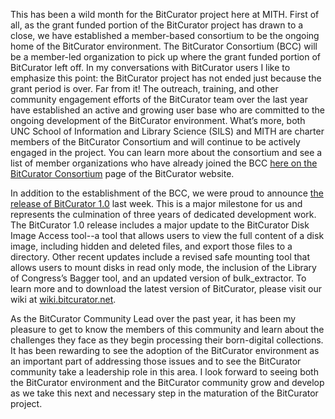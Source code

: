 This has been a wild month for the BitCurator project here at MITH. First of all, as the grant funded portion of the BitCurator project has drawn to a close, we have established a member-based consortium to be the ongoing home of the BitCurator environment. The BitCurator Consortium (BCC) will be a member-led organization to pick up where the grant funded portion of BitCurator left off. In my conversations with BitCurator users I like to emphasize this point: the BitCurator project has not ended just because the grant period is over. Far from it! The outreach, training, and other community engagement efforts of the BitCurator team over the last year have established an active and growing user base who are committed to the ongoing development of the BitCurator environment. What’s more, both UNC School of Information and Library Science (SILS) and MITH are charter members of the BitCurator Consortium and will continue to be actively engaged in the project. You can learn more about the consortium and see a list of member organizations who have already joined the BCC [here on the BitCurator Consortium](http://www.bitcurator.net/bitcurator-consortium/) page of the BitCurator website.

In addition to the establishment of the BCC, we were proud to announce [the release of BitCurator 1.0](http://www.umdrightnow.umd.edu/news/umd-releases-digital-forensic-software-libraries) last week. This is a major milestone for us and represents the culmination of three years of dedicated development work. The BitCurator 1.0 release includes a major update to the BitCurator Disk Image Access tool--a tool that allows users to view the full content of a disk image, including hidden and deleted files, and export those files to a directory. Other recent updates include a revised safe mounting tool that allows users to mount disks in read only mode, the inclusion of the Library of Congress’s Bagger tool, and an updated version of bulk_extractor. To learn more and to download the latest version of BitCurator, please visit our wiki at [wiki.bitcurator.net](http://wiki.bitcurator.net/index.php?title=Main_Page).

As the BitCurator Community Lead over the past year, it has been my pleasure to get to know the members of this community and learn about the challenges they face as they begin processing their born-digital collections. It has been rewarding to see the adoption of the BitCurator environment as an important part of addressing those issues and to see the BitCurator community take a leadership role in this area. I look forward to seeing both the BitCurator environment and the BitCurator community grow and develop as we take this next and necessary step in the maturation of the BitCurator project.